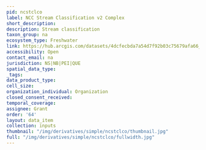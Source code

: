 ```yaml
---
pid: ncstclco
label: NCC Stream Classification v2 Complex
short_description: 
description: Stream classification
taxon_group: na
ecosystem_type: Freshwater
link: https://hub.arcgis.com/datasets/4dcfecbda7a54d7f92b03c75679afa66_0/about
accessibility: Open
contact_email: na
jurisdiction: NS|NB|PEI|QUE
spatial_data_type: 
_tags: 
data_product_type: 
cell_size: 
organization_individual: Organization
closed_consent_received: 
temporal_coverage: 
assignee: Grant
order: '64'
layout: data_item
collection: inputs
thumbnail: "/img/derivatives/simple/ncstclco/thumbnail.jpg"
full: "/img/derivatives/simple/ncstclco/fullwidth.jpg"
---
```

